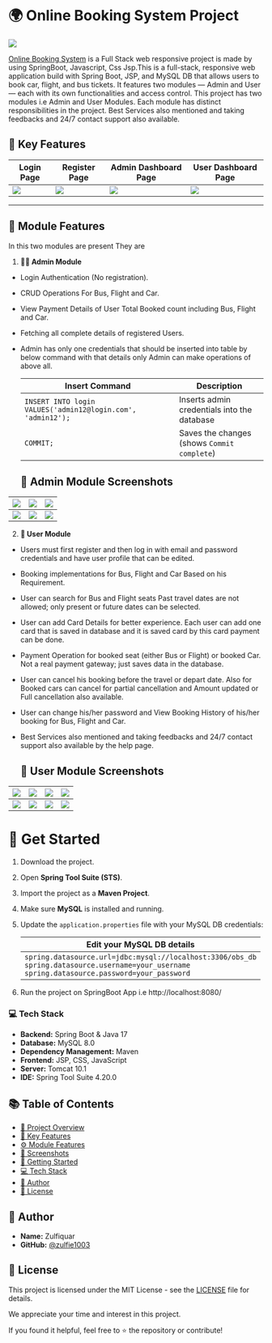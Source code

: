 # 🌍 Online Booking System Project
![](https://github.com/zulfie1003/Online-Booking-System-new-branch/blob/main/Screenshots/Screenshot-1.jpeg)

[Online Booking System](https://github.com/zulfie1003/Online-Booking-System-new-branch) is a Full Stack web responsive project is made by using SpringBoot, Javascript, Css Jsp.This is a full-stack, responsive web application build with Spring Boot, JSP, and MySQL DB that allows users to book car, flight, and bus tickets. It features two modules — Admin and User — each with its own functionalities and access control. This project has two modules i.e Admin and User Modules. Each module has distinct responsibilities in the project. Best Services also mentioned and taking feedbacks and 24/7 contact support also available.

## 🔑 Key Features

| Login Page | Register Page | Admin Dashboard Page | User Dashboard Page |
| -------| -------| -------| -------|
| ![](https://github.com/zulfie1003/Online-Booking-System-new-branch/blob/main/Screenshots/Screenshot-2.png) | ![](https://github.com/zulfie1003/Online-Booking-System-new-branch/blob/main/Screenshots/Screenshot-3.png) | ![](https://github.com/zulfie1003/Online-Booking-System-new-branch/blob/main/Screenshots/Screenshot-4.png) | ![](https://github.com/zulfie1003/Online-Booking-System-new-branch/blob/main/Screenshots/Screenshot-5.png) |

-----------------------------------------------

## 👥 Module Features
In this two modules are present They are
1. **👨‍💼 Admin Module**
 - Login Authentication (No registration).
 - CRUD Operations For Bus, Flight and Car.
 - View Payment Details of User Total Booked count including Bus, Flight and Car.
 - Fetching all complete details of registered Users.
 - Admin has only one credentials that should be inserted into table by below command with that details only Admin can make operations of above all.
      
      | Insert Command | Description | 
      | -------| -------|
      | `INSERT INTO login VALUES('admin12@login.com', 'admin12');`| Inserts admin credentials into the database |
      | `COMMIT;`| Saves the changes (shows `Commit complete`) |

      ## 📸 Admin Module Screenshots
| ![](https://github.com/zulfie1003/Online-Booking-System-new-branch/blob/main/Screenshots/Screenshot-4.png) | ![](https://github.com/zulfie1003/Online-Booking-System-new-branch/blob/main/Screenshots/Screenshot-6.png)| ![](https://github.com/zulfie1003/Online-Booking-System-new-branch/blob/main/Screenshots/Screenshot-7.png)| 
|--------------| --------------|   --------------|     
|  ![](https://github.com/zulfie1003/Online-Booking-System-new-branch/blob/main/Screenshots/Screenshot-8.png)| ![](https://github.com/zulfie1003/Online-Booking-System-new-branch/blob/main/Screenshots/Screenshot-9.png)| ![](https://github.com/zulfie1003/Online-Booking-System-new-branch/blob/main/Screenshots/Screenshot-10.png)|

2. **🙋 User Module**
 - Users must first register and then log in with email and password credentials and have user profile that can be edited.
 - Booking implementations for Bus, Flight and Car Based on his Requirement.
 - User can search for Bus and Flight seats Past travel dates are not allowed; only present or future dates can be selected.
 - User can add Card Details for better experience. Each user can add one card that is saved in database and it is saved card by this card payment can be done.
 - Payment Operation for booked seat (either Bus or Flight) or booked Car. Not a real payment gateway; just saves data in the database.
 - User can cancel his booking before the travel or depart date. Also for Booked cars can cancel for partial cancellation and Amount updated or Full cancellation also available.
 - User can change his/her password and View Booking History of his/her booking for Bus, Flight and Car.
 - Best Services also mentioned and taking feedbacks and 24/7 contact support also available by the help page. 
    
     ## 📸 User Module Screenshots
| ![](https://github.com/zulfie1003/Online-Booking-System-new-branch/blob/main/Screenshots/Screenshot-5.png) | ![](https://github.com/zulfie1003/Online-Booking-System-new-branch/blob/main/Screenshots/Screenshot-11.jpeg)| ![](https://github.com/zulfie1003/Online-Booking-System-new-branch/blob/main/Screenshots/Screenshot-12.png)| ![](https://github.com/zulfie1003/Online-Booking-System-new-branch/blob/main/Screenshots/Screenshot-13.png)|
|--------------| --------------| --------------|  --------------|  
|  ![](https://github.com/zulfie1003/Online-Booking-System-new-branch/blob/main/Screenshots/Screenshot-14.png)| ![](https://github.com/zulfie1003/Online-Booking-System-new-branch/blob/main/Screenshots/Screenshot-15.png)| ![](https://github.com/zulfie1003/Online-Booking-System-new-branch/blob/main/Screenshots/Screenshot-16.png)| ![](https://github.com/zulfie1003/Online-Booking-System-new-branch/blob/main/Screenshots/Screenshot-17.png) |

# 🚀 Get Started
1. Download the project.  
2. Open **Spring Tool Suite (STS)**.  
3. Import the project as a **Maven Project**.  
4. Make sure **MySQL** is installed and running.  
5. Update the `application.properties` file with your MySQL DB credentials:

   | **Edit your MySQL DB details** |
   |-----------------------------|
   | `spring.datasource.url=jdbc:mysql://localhost:3306/obs_db` <br> `spring.datasource.username=your_username` <br> `spring.datasource.password=your_password` |
6. Run the project on SpringBoot App i.e http://localhost:8080/

### 💻 Tech Stack

- **Backend:** Spring Boot & Java 17
- **Database:** MySQL 8.0
- **Dependency Management:** Maven
- **Frontend:** JSP, CSS, JavaScript
- **Server:** Tomcat 10.1
- **IDE:** Spring Tool Suite 4.20.0

## 📚 Table of Contents

- [📝 Project Overview](#-online-booking-system-project)
- [📌 Key Features](#-key-features)
- [⚙️ Module Features](#-module-features)
- [📸 Screenshots](#-admin-module-screenshots)
- [🚀 Getting Started](#-get-started)
- [💻 Tech Stack](#-tech-stack)
- [👤 Author](#-author)
- [📄 License](#-license)

## 👤 Author
- **Name:** Zulfiquar
- **GitHub:** [@zulfie1003](https://github.com/zulfie1003)

## 📄 License
This project is licensed under the MIT License - see the [LICENSE](LICENSE) file for details.


We appreciate your time and interest in this project.

If you found it helpful, feel free to ⭐ the repository or contribute!
